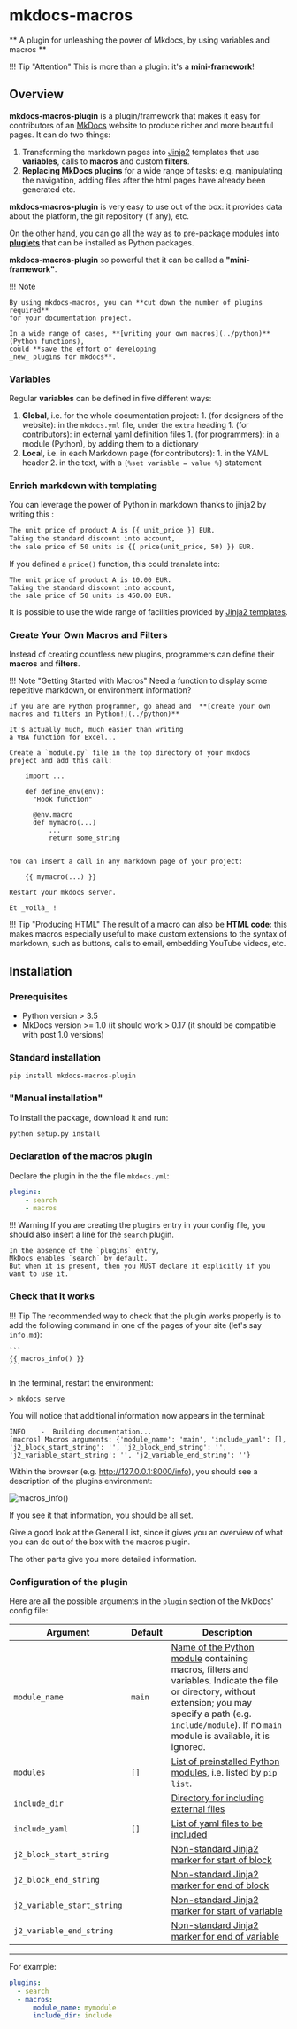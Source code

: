 mkdocs-macros
=============
** A plugin for unleashing the power of Mkdocs, by using variables and macros **

!!! Tip "Attention"
    This is more than a plugin: it's a **mini-framework**!

## Overview
**mkdocs-macros-plugin** is a plugin/framework that
makes it easy for contributors
of an [MkDocs](https://www.mkdocs.org/) website to produce richer and more beautiful pages. It can do two things:

1. Transforming the markdown pages
into [Jinja2](https://jinja.palletsprojects.com/en/2.11.x/) templates
that use **variables**, calls to **macros** and custom **filters**.
1. **Replacing MkDocs plugins** for a wide range of tasks: e.g. manipulating the navigation, adding files after the html pages have already been generated etc.

**mkdocs-macros-plugin** is very easy to use out of the box: it provides
data about the platform, the git repository (if any), etc. 

On the other hand, you can go all the way as to pre-package modules
into [**pluglets**](../pluglets) that can be installed as Python packages.

**mkdocs-macros-plugin** so powerful that it can be called a **"mini-framework"**.


!!! Note

    By using mkdocs-macros, you can **cut down the number of plugins required**
    for your documentation project.

    In a wide range of cases, **[writing your own macros](../python)**
    (Python functions), 
    could **save the effort of developing
    _new_ plugins for mkdocs**.


### Variables
Regular **variables** can be defined in five different ways:

  1. **Global**, i.e. for the whole documentation project:
    1. (for designers of the website): in the `mkdocs.yml` file,
       under the `extra` heading
    1. (for contributors): in external yaml definition files
    1. (for programmers): in a module (Python),
    by adding them to a dictionary
  1. **Local**, i.e. in each Markdown page (for contributors): 
    1. in the YAML header
    2. in the text, with a `{%set variable = value %}`
 statement


### Enrich markdown with templating

You can leverage the power of Python in markdown thanks to jinja2
by writing this :

```markdown
The unit price of product A is {{ unit_price }} EUR.
Taking the standard discount into account,
the sale price of 50 units is {{ price(unit_price, 50) }} EUR.
```

If you defined a `price()` function, this could translate into:

```
The unit price of product A is 10.00 EUR.
Taking the standard discount into account,
the sale price of 50 units is 450.00 EUR.
```



It is possible to use the wide range of facilities provided by
[Jinja2 templates](http://jinja.pocoo.org/docs/2.10/templates/).

### Create Your Own Macros and Filters

Instead of creating countless new plugins, programmers can define 
their **macros** and **filters**.

!!! Note "Getting Started with Macros"
    Need a function to display some repetitive markdown,
    or environment information? 

    If you are are Python programmer, go ahead and  **[create your own
    macros and filters in Python!](../python)**

    It's actually much, much easier than writing 
    a VBA function for Excel...

    Create a `module.py` file in the top directory of your mkdocs
    project and add this call:

        import ...

        def define_env(env):
          "Hook function"

          @env.macro
          def mymacro(...)
              ...
              return some_string
    

    You can insert a call in any markdown page of your project:

        {{ mymacro(...) }}

    Restart your mkdocs server.
    
    Et _voilà_ !


!!! Tip "Producing HTML"
    The result of a macro can also be **HTML code**:
    this makes macros especially useful
    to make custom extensions to the syntax of markdown, such as buttons,
    calls to email, embedding YouTube videos, etc.




## Installation

### Prerequisites

  - Python version > 3.5
  - MkDocs version >= 1.0 (it should work > 0.17
    (it should be compatible with post 1.0 versions)

### Standard installation
```
pip install mkdocs-macros-plugin
```

### "Manual installation"
To install the package, download it and run:

```python
python setup.py install
```

### Declaration of the macros plugin
Declare the plugin in the the file `mkdocs.yml`:

```yaml
plugins:
    - search
    - macros
```

!!! Warning
    If you are creating the `plugins` entry in your config file,
    you should also insert a line for the `search` plugin.

    In the absence of the `plugins` entry,
    MkDocs enables `search` by default.
    But when it is present, then you MUST declare it explicitly if you 
    want to use it.

### Check that it works

!!! Tip
    The recommended way to check that the plugin works properly is to add the 
    following command in one of the pages of your site (let's say `info.md`):

    ```
    {{ macros_info() }}
    ```

In the terminal, restart the environment:

```
> mkdocs serve
```
You will notice that additional information now appears in the terminal:

```
INFO    -  Building documentation...
[macros] Macros arguments: {'module_name': 'main', 'include_yaml': [], 'j2_block_start_string': '', 'j2_block_end_string': '', 'j2_variable_start_string': '', 'j2_variable_end_string': ''}
```

Within the browser (e.g. http://127.0.0.1:8000/info), you should
see a description of the plugins environment: 

![macros_info()](macros_info.png)

If you see it that information, you should be all set.

Give a good look at the General List, since it gives you an overview
of what you can do out of the box with the macros plugin.

The other parts give you more detailed information.

### Configuration of the plugin

Here are all the possible arguments in the `plugin` section
of the MkDocs' config file:

| Argument | Default | Description
| -- | -- | --
| `module_name` | `main` | [Name of the Python module](python/#local-module) containing macros, filters and variables. Indicate the file or directory, without extension; you may specify a path (e.g. `include/module`). If no `main` module is available, it is ignored.
| `modules` | `[]`| [List of preinstalled Python modules](python/#adding-pre-installed-modules), i.e. listed by `pip list`.
| `include_dir` | | [Directory for including external files](advanced/#changing-the-directory-of-the-includes) 
| `include_yaml`| `[]` | [List of yaml files to be included](advanced/#including-external-yaml-files)
| `j2_block_start_string` | | [Non-standard Jinja2 marker for start of block](advanced/#solution-3-altering-the-syntax-of-jinja2-for-mkdocs-macros)
| `j2_block_end_string` || [Non-standard Jinja2 marker for end of block](advanced/#solution-3-altering-the-syntax-of-jinja2-for-mkdocs-macros)
| `j2_variable_start_string` || [Non-standard Jinja2 marker for start of variable](advanced/#solution-3-altering-the-syntax-of-jinja2-for-mkdocs-macros) 
| `j2_variable_end_string` || [Non-standard Jinja2 marker for end of variable](advanced/#solution-3-altering-the-syntax-of-jinja2-for-mkdocs-macros)


___
For example:

```yaml
plugins:
  - search
  - macros:
      module_name: mymodule
      include_dir: include
```